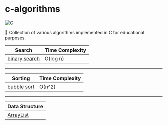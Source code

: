 # c-algorithms

[![C](https://img.shields.io/badge/C-11-blue.svg)](https://en.wikipedia.org/wiki/C11_(C_standard_revision))

:book: Collection of various algorithms implemented in C for educational purposes.

| Search                                   | Time Complexity |
| ---------------------------------------- | --------------- |
| [binary search](/search/binary_search.c) | O(log n)        |

---

| Sorting                                  | Time Complexity |
| ---------------------------------------- | --------------- |
| [bubble sort](/sorting/bubble_sort.c)    | O(n^2)          |

---

| Data Structure                           |
| ---------------------------------------- |
| [ArrayList](/data_structure/ArrayList/)  |